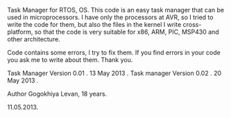 Task Manager for RTOS, OS.
This code is an easy task manager that can be used in microprocessors. I have only the processors at AVR, so I tried to write the code for them, but also the files in the kernel I write cross-platform, so that the code is very suitable for x86, ARM, PIC, MSP430 and other architecture.

Code contains some errors, I try to fix them. If you find errors in your code you ask me to write about them. Thank you.

Task Manager Version 0.01 . 13 May 2013 .
Task manager Version 0.02 . 20 May 2013 .

Author Gogokhiya Levan, 18 years.

11.05.2013.
